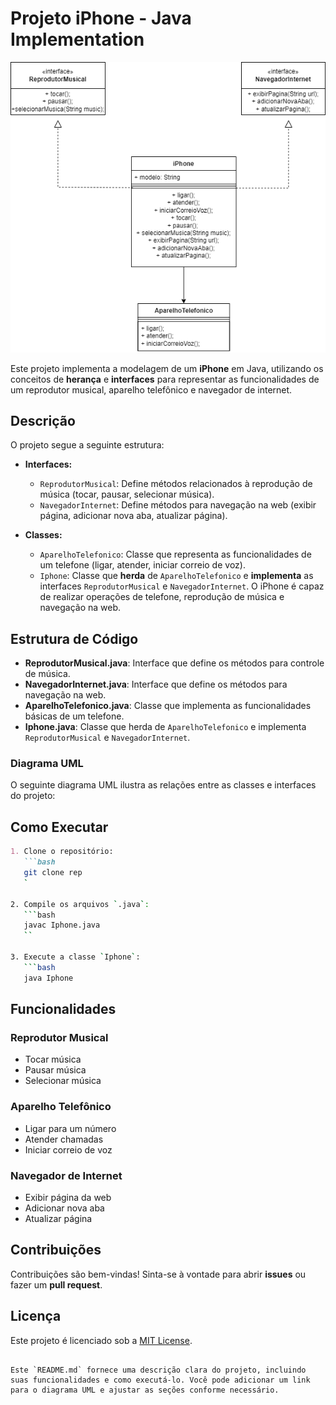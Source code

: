 # Projeto iPhone - Java Implementation

![UML Diagram](./iPhone.png)

Este projeto implementa a modelagem de um **iPhone** em Java, utilizando os conceitos de **herança** e **interfaces** para representar as funcionalidades de um reprodutor musical, aparelho telefônico e navegador de internet.

## Descrição

O projeto segue a seguinte estrutura:

- **Interfaces:**
  - `ReprodutorMusical`: Define métodos relacionados à reprodução de música (tocar, pausar, selecionar música).
  - `NavegadorInternet`: Define métodos para navegação na web (exibir página, adicionar nova aba, atualizar página).
  
- **Classes:**
  - `AparelhoTelefonico`: Classe que representa as funcionalidades de um telefone (ligar, atender, iniciar correio de voz).
  - `Iphone`: Classe que **herda** de `AparelhoTelefonico` e **implementa** as interfaces `ReprodutorMusical` e `NavegadorInternet`. O iPhone é capaz de realizar operações de telefone, reprodução de música e navegação na web.

## Estrutura de Código

- **ReprodutorMusical.java**: Interface que define os métodos para controle de música.
- **NavegadorInternet.java**: Interface que define os métodos para navegação na web.
- **AparelhoTelefonico.java**: Classe que implementa as funcionalidades básicas de um telefone.
- **Iphone.java**: Classe que herda de `AparelhoTelefonico` e implementa `ReprodutorMusical` e `NavegadorInternet`.

### Diagrama UML

O seguinte diagrama UML ilustra as relações entre as classes e interfaces do projeto:

## Como Executar
```markdown
1. Clone o repositório:
   ```bash
   git clone rep
   `

2. Compile os arquivos `.java`:
   ```bash
   javac Iphone.java
   ``

3. Execute a classe `Iphone`:
   ```bash
   java Iphone
   ```

## Funcionalidades

### Reprodutor Musical
- Tocar música
- Pausar música
- Selecionar música

### Aparelho Telefônico
- Ligar para um número
- Atender chamadas
- Iniciar correio de voz

### Navegador de Internet
- Exibir página da web
- Adicionar nova aba
- Atualizar página

## Contribuições

Contribuições são bem-vindas! Sinta-se à vontade para abrir **issues** ou fazer um **pull request**.

## Licença

Este projeto é licenciado sob a [MIT License](LICENSE).
```

Este `README.md` fornece uma descrição clara do projeto, incluindo suas funcionalidades e como executá-lo. Você pode adicionar um link para o diagrama UML e ajustar as seções conforme necessário.

